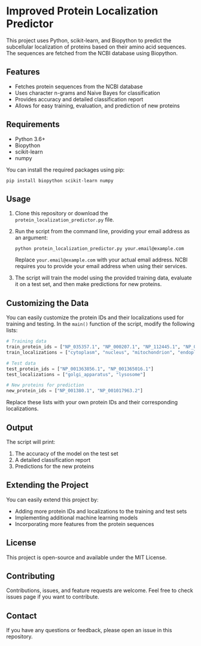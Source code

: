# Improved Protein Localization Predictor

This project uses Python, scikit-learn, and Biopython to predict the subcellular localization of proteins based on their amino acid sequences. The sequences are fetched from the NCBI database using Biopython.

## Features

- Fetches protein sequences from the NCBI database
- Uses character n-grams and Naive Bayes for classification
- Provides accuracy and detailed classification report
- Allows for easy training, evaluation, and prediction of new proteins

## Requirements

- Python 3.6+
- Biopython
- scikit-learn
- numpy

You can install the required packages using pip:

```
pip install biopython scikit-learn numpy
```

## Usage

1. Clone this repository or download the `protein_localization_predictor.py` file.

2. Run the script from the command line, providing your email address as an argument:

   ```
   python protein_localization_predictor.py your.email@example.com
   ```

   Replace `your.email@example.com` with your actual email address. NCBI requires you to provide your email address when using their services.

3. The script will train the model using the provided training data, evaluate it on a test set, and then make predictions for new proteins.

## Customizing the Data

You can easily customize the protein IDs and their localizations used for training and testing. In the `main()` function of the script, modify the following lists:

```python
# Training data
train_protein_ids = ["NP_035357.1", "NP_000207.1", "NP_112445.1", "NP_001320610.1", "NP_001027451.1"]
train_localizations = ["cytoplasm", "nucleus", "mitochondrion", "endoplasmic_reticulum", "plasma_membrane"]

# Test data
test_protein_ids = ["NP_001363856.1", "NP_001365016.1"]
test_localizations = ["golgi_apparatus", "lysosome"]

# New proteins for prediction
new_protein_ids = ["NP_001380.1", "NP_001017963.2"]
```

Replace these lists with your own protein IDs and their corresponding localizations.

## Output

The script will print:
1. The accuracy of the model on the test set
2. A detailed classification report
3. Predictions for the new proteins

## Extending the Project

You can easily extend this project by:
- Adding more protein IDs and localizations to the training and test sets
- Implementing additional machine learning models
- Incorporating more features from the protein sequences

## License

This project is open-source and available under the MIT License.

## Contributing

Contributions, issues, and feature requests are welcome. Feel free to check issues page if you want to contribute.

## Contact

If you have any questions or feedback, please open an issue in this repository.
